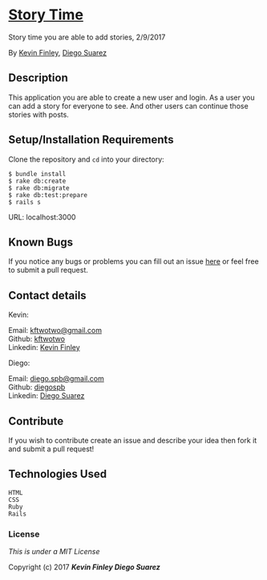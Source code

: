 # [Story Time](https://story-time-rails.herokuapp.com/)

 Story time you are able to add stories, 2/9/2017

 By [Kevin Finley](http://www.kfinley.com), [Diego Suarez](http://www.theworkofdiego.com)

## Description

This application you are able to create a new user and login. As a user you can add a story for everyone to see. And other users can continue those stories with posts.

## Setup/Installation Requirements

Clone the repository and `cd` into your directory:
```
$ bundle install
$ rake db:create
$ rake db:migrate
$ rake db:test:prepare
$ rails s
```
URL: localhost:3000
## Known Bugs

If you notice any bugs or problems you can fill out an issue [here](http://www.github.com/kftwotwo/story-time/issues) or feel free to submit a pull request.

## Contact details

Kevin:

Email: kftwotwo@gmail.com<br>
Github: [kftwotwo](https://www.github.com/kftwotwo)<br>
Linkedin: [Kevin Finley](https://www.linkedin.com/in/kftwotwo/)

Diego:

Email: diego.spb@gmail.com<br>
Github: [diegospb](https://www.github.com/diegospb)<br>
Linkedin: [Diego Suarez](https://www.linkedin.com/in/diegospb)


## Contribute

If you wish to contribute create an issue and describe your idea then fork it and submit a pull request!

## Technologies Used
```
HTML
CSS
Ruby
Rails
```
### License

*This is under a MIT License*

Copyright (c) 2017 **_Kevin Finley Diego Suarez_**
